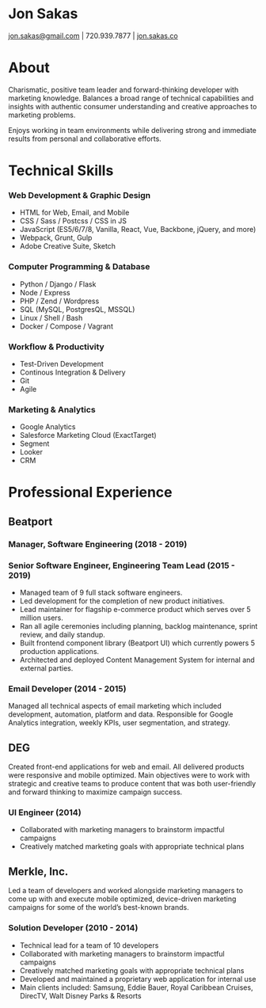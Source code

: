 # Jon Sakas

jon.sakas@gmail.com | 720.939.7877 | [jon.sakas.co](http://jon.sakas.co) 

# About

Charismatic, positive team leader and forward-thinking developer with marketing knowledge. Balances a broad range of technical capabilities and insights with authentic consumer understanding and creative approaches to marketing problems.

Enjoys working in team environments while delivering strong and immediate results from personal and collaborative efforts.

# Technical Skills

### Web Development & Graphic Design

- HTML for Web, Email, and Mobile
- CSS / Sass / Postcss / CSS in JS
- JavaScript (ES5/6/7/8, Vanilla, React, Vue, Backbone, jQuery, and more)
- Webpack, Grunt, Gulp
- Adobe Creative Suite, Sketch

### Computer Programming & Database

- Python / Django / Flask
- Node / Express
- PHP / Zend / Wordpress
- SQL (MySQL, PostgresQL, MSSQL)
- Linux / Shell / Bash
- Docker / Compose / Vagrant

### Workflow & Productivity

- Test-Driven Development
- Continous Integration & Delivery
- Git
- Agile

### Marketing & Analytics

- Google Analytics
- Salesforce Marketing Cloud (ExactTarget)
- Segment
- Looker
- CRM

# Professional Experience

## Beatport

### Manager, Software Engineering (2018 - 2019)
### Senior Software Engineer, Engineering Team Lead (2015 - 2019)

- Managed team of 9 full stack software engineers.
- Led development for the completion of new product initiatives.
- Lead maintainer for flagship e-commerce product which serves over 5 million users.
- Ran all agile ceremonies including planning, backlog maintenance, sprint review, and daily standup.
- Built frontend component library (Beatport UI) which currently powers 5 production applications.
- Architected and deployed Content Management System for internal and external parties.

### Email Developer (2014 - 2015)

Managed all technical aspects of email marketing which included development, automation, platform and data. Responsible for Google Analytics integration, weekly KPIs, user segmentation, and strategy.

## DEG

Created front-end applications for web and email. All delivered products were responsive and mobile optimized. Main objectives were to work with strategic and creative teams to produce content that was both user-friendly and forward thinking to maximize campaign success.

### UI Engineer (2014)

- Collaborated with marketing managers to brainstorm impactful campaigns
- Creatively matched marketing goals with appropriate technical plans

## Merkle, Inc.

Led a team of developers and worked alongside marketing managers to come up with and execute mobile optimized, device-driven marketing campaigns for some of the world’s best-known brands.

### Solution Developer (2010 - 2014)

- Technical lead for a team of 10 developers
- Collaborated with marketing managers to brainstorm impactful campaigns
- Creatively matched marketing goals with appropriate technical plans
- Developed and maintained a proprietary web application for internal use
- Main clients included: Samsung, Eddie Bauer, Royal Caribbean Cruises, DirecTV, Walt Disney Parks & Resorts

